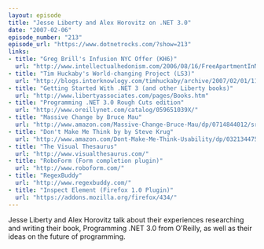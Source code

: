 ```yaml
---
layout: episode
title: "Jesse Liberty and Alex Horovitz on .NET 3.0"
date: "2007-02-06"
episode_number: "213"
episode_url: "https://www.dotnetrocks.com/?show=213"
links:
- title: "Greg Brill's Infusion NYC Offer (KH6)"
  url: "http://www.intellectualhedonism.com/2006/08/16/FreeApartmentInNYCForOneYearOnTopOfANewYorkSalary.aspx"
- title: "Tim Huckaby's World-changing Project (LS3)"
  url: "http://blogs.interknowlogy.com/timhuckaby/archive/2007/02/01/11253.aspx"
- title: "Getting Started With .NET 3 (and other Liberty books)"
  url: "http://www.libertyassociates.com/pages/Books.htm"
- title: "Programming .NET 3.0 Rough Cuts edition"
  url: "http://www.oreillynet.com/catalog/059651039X/"
- title: "Massive Change by Bruce Mau"
  url: "http://www.amazon.com/Massive-Change-Bruce-Mau/dp/0714844012/sr=8-1/qid=1170751030/ref=pd_bbs_sr_1/102-6342428-1172148?ie=UTF8&amp;s=books"
- title: "Don't Make Me Think by by Steve Krug"
  url: "http://www.amazon.com/Dont-Make-Me-Think-Usability/dp/0321344758/sr=1-1/qid=1170751061/ref=pd_bbs_sr_1/102-6342428-1172148?ie=UTF8&amp;s=books"
- title: "The Visual Thesaurus"
  url: "http://www.visualthesaurus.com/"
- title: "RoboForm (Form completion plugin)"
  url: "http://www.roboform.com/"
- title: "RegexBuddy"
  url: "http://www.regexbuddy.com/"
- title: "Inspect Element (Firefox 1.0 Plugin)"
  url: "https://addons.mozilla.org/firefox/434/"
---
```


Jesse Liberty and Alex Horovitz talk about their experiences researching and writing their book, Programming .NET 3.0 from O'Reilly, as well as their ideas on the future of programming.
